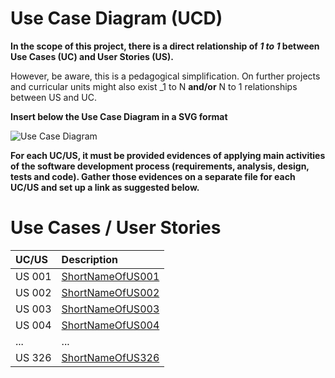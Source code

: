 # Use Case Diagram (UCD)

**In the scope of this project, there is a direct relationship of _1 to 1_ between Use Cases (UC) and User Stories (US).**

However, be aware, this is a pedagogical simplification. On further projects and curricular units might also exist _1 to N **and/or** N to 1 relationships between US and UC.

**Insert below the Use Case Diagram in a SVG format**

![Use Case Diagram](UCD.svg)


**For each UC/US, it must be provided evidences of applying main activities of the software development process (requirements, analysis, design, tests and code). Gather those evidences on a separate file for each UC/US and set up a link as suggested below.**

# Use Cases / User Stories
| UC/US  | Description                                                               |                   
|:----|:------------------------------------------------------------------------|
| US 001 | [ShortNameOfUS001](US001.md)   |
| US 002 | [ShortNameOfUS002](US002.md)  |
| US 003 | [ShortNameOfUS003](US003.md)|
| US 004 | [ShortNameOfUS004](US004.md)|
| ... | ...|
| US 326 | [ShortNameOfUS326](US326.md)|
